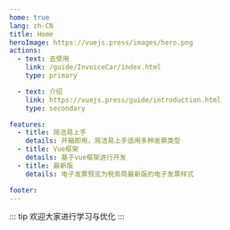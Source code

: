 ```yaml
---
home: true
lang: zh-CN
title: Home
heroImage: https://vuejs.press/images/hero.png
actions:
  - text: 去使用
    link: /guide/InvoiceCar/index.html
    type: primary

  - text: 介绍
    link: https://vuejs.press/guide/introduction.html
    type: secondary

features:
  - title: 简洁易上手
    details: 开箱即用，简洁易上手适用多种发票类型
  - title: Vue框架
    details: 基于vue框架进行开发
  - title: 最新版
    details: 电子发票预览为税务局最新版的电子发票样式

footer: 
---
```


::: tip
欢迎大家进行学习与优化
:::


